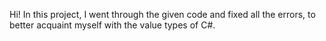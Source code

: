 Hi! In this project, I went through the given code and fixed all the errors, to better acquaint myself with the value types of C#.
